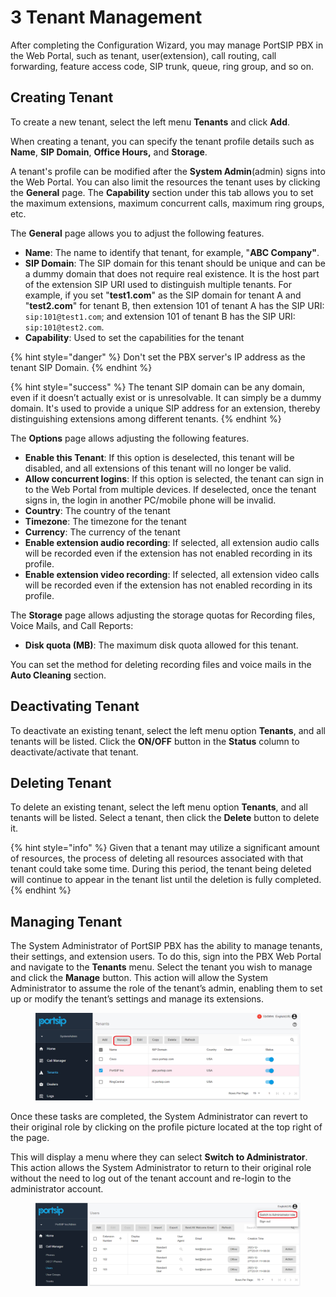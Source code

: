 # 3 Tenant Management

After completing the Configuration Wizard, you may manage PortSIP PBX in the Web Portal, such as tenant, user(extension), call routing, call forwarding, feature access code, SIP trunk, queue, ring group, and so on.

## Creating Tenant

To create a new tenant, select the left menu **Tenants** and click **Add**.

When creating a tenant, you can specify the tenant profile details such as **Name**, **SIP Domain**, **Office Hours,** and **Storage**.&#x20;

A tenant's profile can be modified after the **System Admin**(admin) signs into the Web Portal. You can also limit the resources the tenant uses by clicking the **General** page. The **Capability** section under this tab allows you to set the maximum extensions, maximum concurrent calls, maximum ring groups, etc.

The **General** page allows you to adjust the following features.

* **Name**: The name to identify that tenant, for example, "**ABC Company"**.
* **SIP Domain**: The SIP domain for this tenant should be unique and can be a dummy domain that does not require real existence. It is the host part of the extension SIP URI used to distinguish multiple tenants. For example, if you set "**test1.com**" as the SIP domain for tenant A and "**test2.com**" for tenant B, then extension 101 of tenant A has the SIP URI: `sip:101@test1.com`; and extension 101 of tenant B has the SIP URI: `sip:101@test2.com`.
* **Capability**: Used to set the capabilities for the tenant

{% hint style="danger" %}
Don't set the PBX server's IP address as the tenant SIP Domain.
{% endhint %}

{% hint style="success" %}
The tenant SIP domain can be any domain, even if it doesn’t actually exist or is unresolvable. It can simply be a dummy domain. It's used to provide a unique SIP address for an extension, thereby distinguishing extensions among different tenants.
{% endhint %}

The **Options** page allows adjusting the following features.

* **Enable this Tenant**: If this option is deselected, this tenant will be disabled, and all extensions of this tenant will no longer be valid.
* **Allow concurrent logins**: If this option is selected, the tenant can sign in to the Web Portal from multiple devices. If deselected, once the tenant signs in, the login in another PC/mobile phone will be invalid.
* **Country**: The country of the tenant
* **Timezone**: The timezone for the tenant
* **Currency**: The currency of the tenant
* **Enable extension audio recording**: If selected, all extension audio calls will be recorded even if the extension has not enabled recording in its profile.
* **Enable extension video recording**: If selected, all extension video calls will be recorded even if the extension has not enabled recording in its profile.

The **Storage** page allows adjusting the storage quotas for Recording files, Voice Mails, and Call Reports:

* **Disk quota (MB)**: The maximum disk quota allowed for this tenant.

You can set the method for deleting recording files and voice mails in the **Auto Cleaning** section.

## Deactivating Tenant

To deactivate an existing tenant, select the left menu option **Tenants**, and all tenants will be listed. Click the **ON/OFF** button in the **Status** column to deactivate/activate that tenant.

## Deleting Tenant

To delete an existing tenant, select the left menu option **Tenants**, and all tenants will be listed. Select a tenant, then click the **Delete** button to delete it.

{% hint style="info" %}
Given that a tenant may utilize a significant amount of resources, the process of deleting all resources associated with that tenant could take some time. During this period, the tenant being deleted will continue to appear in the tenant list until the deletion is fully completed.
{% endhint %}

## Managing Tenant

The System Administrator of PortSIP PBX has the ability to manage tenants, their settings, and extension users. To do this, sign into the PBX Web Portal and navigate to the **Tenants** menu. Select the tenant you wish to manage and click the **Manage** button. This action will allow the System Administrator to assume the role of the tenant’s admin, enabling them to set up or modify the tenant’s settings and manage its extensions.

<figure><img src="../.gitbook/assets/manage-tenant.png" alt=""><figcaption></figcaption></figure>

Once these tasks are completed, the System Administrator can revert to their original role by clicking on the profile picture located at the top right of the page.&#x20;

This will display a menu where they can select **Switch to Administrator**. This action allows the System Administrator to return to their original role without the need to log out of the tenant account and re-login to the administrator account.

<figure><img src="../.gitbook/assets/manage-tenant-1.png" alt=""><figcaption></figcaption></figure>

